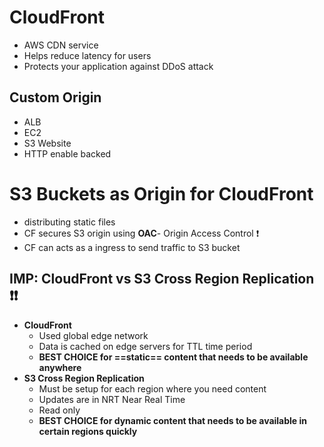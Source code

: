 
# CloudFront

- AWS CDN service
- Helps reduce latency for users
- Protects your application against DDoS attack
## Custom Origin

- ALB
- EC2
- S3 Website
- HTTP enable backed


# S3 Buckets as Origin for CloudFront
- distributing static files
- CF secures S3 origin using **OAC**- Origin Access Control ❗️
- CF can acts as a ingress to send traffic to S3 bucket

## IMP: CloudFront vs S3 Cross Region Replication ❗️❗️

- **CloudFront**
	- Used global edge network
	- Data is cached on edge servers for TTL time period
	- **BEST CHOICE for ==static== content that needs to be available anywhere**
- **S3 Cross Region Replication**
	- Must be setup for each region where you need content
	- Updates are in NRT Near Real Time
	- Read only
	- **BEST CHOICE for dynamic content that needs to be available in certain regions quickly**
	